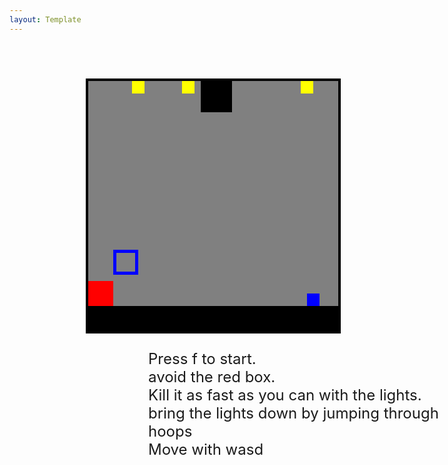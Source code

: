 ```yaml
---
layout: Template
---
```


<div id = "can">
<div id = "scoreBox"></div>
<div id = "box1"></div>
<div id = "but1"></div>
<div id = "butin1"></div>
<div id = "but2"></div>
<div id = "butin2"></div>
<div id = "but3"></div>
<div id = "butin3"></div>
<div id = "light1"></div>
<div id = "light2"></div>
<div id = "light3"></div>
<div id = "user"></div>
<div id = "box2"></div>

<p id = "winText">Congrats, you win! <br>
Try again to improve your score?</p>
</div>
<p id = "demo">Press f to start. <br>
avoid the red box. <br>
Kill it as fast as you can with the lights.<br>
bring the lights down by jumping through hoops<br>
Move with wasd</p>

<style>
#can {
  position: absolute;
  left: 350px;
  top: 180px;
  height: 400px;
  width: 400px;
  background: grey;
  border: solid;
  border-color: black;
  border-width: 4px;
}

#user {
  position: absolute;
  left: 350px;
  bottom: 40px;
  height: 20px;
  width: 20px;
  background: blue;
}

#box1 {
  position: absolute;
  bottom: 0px;
  height: 40px;
  width: 400px;
  background: black;
}

#box2 {
  position: absolute;
  bottom: 40px;
  height: 40px;
  width: 40px;
  background: red;
}

#scoreBox {
  position: absolute;
  left: 180px;
  width: 50px;
  height: 50px;
  background: black;
  color: white;
  font-size: 34pt;
  text-align: center;
  font-family: analde mono;
}

#demo {
  position: absolute;
  top: 590px;
  left: 450px;
  font-size: 18pt;
}

#but1 {
  position: absolute;
  left: 40px;
  bottom: 90px;
  height: 40px;
  width: 40px;
  background: blue;
  display: block;
}

#butin1 {
  position: absolute;
  left: 45px;
  bottom: 95px;
  height: 30px;
  width: 30px;
  background: grey;
  display: block;
}

#but2 {
  position: absolute;
  left: 300px;
  bottom: 80px;
  height: 40px;
  width: 40px;
  background-color: blue;
  display: none;
}

#butin2 {
  position: absolute;
  left: 305px;
  bottom: 85px;
  height: 30px;
  width: 30px;
  background-color: grey;
  display: block;
}

#but3 {
  position: absolute;
  left: 230px;
  bottom: 40px;
  height: 40px;
  width: 40px;
  background-color: blue;
  display: none;
}

#butin3 {
  position: absolute;
  left: 235px;
  bottom: 45px;
  height: 30px;
  width: 30px;
  background-color: grey;
  display: block;
}

#light1 {
  position: absolute;
  left: 150px;
  bottom: 380px;
  height: 20px;
  width: 20px;
  background-color: yellow;
  display: block;
}

#light2 {
  position: absolute;
  left: 70px;
  bottom: 380px;
  height: 20px;
  width: 20px;
  background-color: yellow;
}

#light3 {
  position: absolute;
  left: 340px;
  bottom: 380px;
  height: 20px;
  width: 20px;
  background-color: yellow;
}

#winText {
  position: absolute;
  left: 30px;
  bottom: 100px;
  font-size: 24pt;
  color: #61FF00;
  display: none;
}
</style>

<script>

//Neccesary globals
var userx = 300;
var usery = 40;
var userColor = "blue";


var box2x = 0;
var box2y = 40;
var box2Top = box2y + 40;


var i = 0;
var score = 0;
var k = 0;
var speed = 1;
var moveRight = 0;
var moveLeft = 0;

//hoop and ball stuff
var level = 1; //regulates which hoop is active & visible
var butdisp1 = "block";
var butdisp2 = "none";
var butdisp3 = "none";
var but1x = 40;
var but1y = 90;
var but2x = 300;
var but2y = 80;
var but3x = 230;
var but3y = 40;




var light1x = 150;
var light1y = 380;
var light2x = 70;
var light2y = 380;
var light3x = 340;
var light3y = 380;


//These make loops
var j = setInterval(moveUser, speed);
var m = setInterval(moveUser, speed);
var r = setInterval(moveUser, speed);
var l = setInterval(moveUser, speed);
var s = setInterval(stopMoveUser, speed);
var h = setInterval(blueHoops, speed);
var f = setInterval(blueHoops, speed);
var c = setInterval(collision, speed);



function moveUser (event) {

addEventListener("keydown", moveUser);

document.getElementById("user").style.left = userx + "px";
document.getElementById("user").style.bottom = usery + "px";
document.getElementById("user").style.background = userColor;

document.getElementById("box2").style.left = box2x + "px";
document.getElementById("box2").style.bottom = box2y + "px";


if (event.keyCode == 68 && moveRight != 1 && moveLeft != 1) {
  moveRight = 1;
  r = setInterval(userMoveRight, speed);

} else if (event.keyCode == 65 && moveLeft != 1 && moveRight != 1) {
  moveLeft = 1;
  l = setInterval(userMoveLeft, speed);

} else if (event.keyCode == 87 && k == 0) {
  j = setInterval(jump, speed);
  speed -= 1;
  clearInterval(m);//the above and below lines make speed increase with every jump
  m = setInterval(autoMoveBox2, speed);

} else if (event.keyCode == 70 && i == 0) {
  m = setInterval(autoMoveBox2, speed);
} else if (event.keyCode == 82) {
  location.reload();
}

function autoMoveBox2 () {



  if (i < 360) {
    i += 1;
    box2x += 1;
  } else if (i >= 360 && i < 720) {
    i += 1;
    box2x -= 1;
  } else if (i == 720) {
    i = 0;
  }



//regulates score. I didn't have a better place to put this.
  if (i == 360 && userColor != "red") {
    score ++;
    document.getElementById("scoreBox").innerHTML = score;
  } else if (i == 0 && userColor != "red") {
    score ++;
    document.getElementById("scoreBox").innerHTML = score;
  }
}




function jump () {


    if (k < 70) {
      k += 1;
      usery += 1;

    } else if (k >= 70 && k <= 139) {
      k += 1;
      usery -= 1;

    } else if (k == 140) {
      clearInterval(j);
      k = 0;
    }
  }


}

function stopMoveUser (event) {

addEventListener("keyup", stopMoveUser);

document.getElementById("user").style.left = userx + "px";
document.getElementById("user").style.bottom = usery + "px";


if (event.keyCode == 68 && moveLeft !== 1) {
  moveRight = 0; //I picked 2 just because it's not 1 and 0 doesn't work
  clearInterval(r); //stops the rightwards movement

} else if (event.keyCode == 65 && moveRight !== 1) {
  moveLeft = 0; //you can figure out what's hapenning here based on the previous if statement
  clearInterval(l);
}
}
//loops that create movement
function userMoveRight() {

  if (moveRight == 1) {
    userx += 1;
  }
}

function userMoveLeft() {

  if (moveLeft == 1){
    userx -= 1;
  }
}

function collision() {

  //collision physics
    if (userx <= 0) {
    userx++;
    } else if (userx >= box2x - 20 && usery < box2Top && userx <= box2x + 40) {
      //userx -= 1;
      //userColor = "red";
      location.reload();
    } else if (userx >= 380) {
      userx--;
    }
}



//regulates hoop visibility and activity as well as ball dropping
function blueHoops() {

  document.getElementById("user").style.background = userColor;

  document.getElementById("user").style.left = userx + "px";
  document.getElementById("user").style.bottom = usery + "px";

  document.getElementById("box2").style.left = box2x + "px";
  document.getElementById("box2").style.bottom = box2y + "px";

  document.getElementById("but1").style.display = butdisp1;
  document.getElementById("but2").style.display = butdisp2;
  document.getElementById("but3").style.display = butdisp3;

  document.getElementById("light1").style.left = light1x + "px";
  document.getElementById("light1").style.bottom = light1y + "px";
  document.getElementById("light2").style.left = light2x + "px";
  document.getElementById("light2").style.bottom = light2y + "px";
  document.getElementById("light3").style.left = light3x + "px";
  document.getElementById("light3").style.bottom = light3y + "px";

  document.getElementById("but1").style.left = but1x + "px";
  document.getElementById("but1").style.bottom = but1y + "px";
  document.getElementById("but2").style.left = but2x + "px";
  document.getElementById("but2").style.bottom = but2y + "px";
  document.getElementById("but3").style.left = but3x + "px";
  document.getElementById("but3").style.bottom = but3y + "px";


//regulate light dropping loops and makes hoops dissapear
if (userColor !== "red" && level == 1 &&
    userx >= but1x + 5 && userx <= but1x + 15 &&
    usery >= but1y + 5 && usery <= but1y + 20 &&
    light1y == 380) {
  f = setInterval(dropLight1, speed);
  //document.getElementById("scoreBox").innerHTML = level;
} else if (userColor !== "red" && level == 2 &&
    userx >= but2x + 5 && userx <= but2x + 15 &&
    usery >= but2y + 5 && usery <= but2y + 20 &&
    light2y == 380) {
  f = setInterval(dropLight2, speed);
  //document.getElementById("scoreBox").innerHTML = level;
} else if (userColor !== "red" && level == 3 &&
    userx >= but3x + 5 && userx <= but3x + 15 &&
    usery >= but3y + 5 && usery <= but3y + 20 &&
    light3y == 380) {
  f = setInterval(dropLight3, speed);
  //document.getElementById("scoreBox").innerHTML = level;
} else if (level == 4) {
  //document.getElementById("scoreBox").innerHTML = level;
  f = setInterval(win, speed);
}

if (light1y < 380 && level == 1) {
  butdisp1 = "none";
} else if (light2y < 380 && level == 2) {
  butdisp2 = "none";
} else if (light3y < 380 && level == 3) {
  butdisp3 = "none";
}

//regulate level
if (userColor !== "red" && light1x == box2x - 20 && light1y < box2y + 20 && level == 1 ||
    userColor !== "red" && light1x == box2x + 40 && light1y < box2y + 20 && level == 1) {
  level ++;
  butdisp2 = "block";
  document.getElementById("light1").style.display = "none";
} else if (userColor !== "red" && light2x == box2x - 20 && light2y < box2y + 20 && level == 2 ||
           userColor !== "red" && light2x == box2x + 40 && light2y < box2y + 20 && level == 2) {
  level ++;
  butdisp3 = "block";
  document.getElementById("light2").style.display = "none";
} else if (userColor !== "red" && light3x == box2x - 20 && light3y < box2y + 20 && level == 3 ||
           userColor !== "red" && light3x == box2x + 40 && light3y < box2y + 20 && level == 3) {
  level ++;
  document.getElementById("light3").style.display = "none";
}

function win() {

  clearInterval(j);
  clearInterval(m);
  clearInterval(r);
  clearInterval(l);
  clearInterval(s);
  clearInterval(h);
  clearInterval(f);
document.getElementById("winText").style.display = "block";

}

}

function dropLight1() {
  document.getElementById("light1").style.left = light1x + "px";
  document.getElementById("light1").style.bottom = light1y + "px";

  if (light1y > 40) {
    light1y -= 5;
  } else if (light1y == 40) {
    clearInterval(f);
  }
}

function dropLight2() {
  document.getElementById("light2").style.left = light2x + "px";
  document.getElementById("light2").style.bottom = light2y + "px";

  if (light2y > 40) {
    light2y -= 5;
  } else if (light2y == 40) {
    clearInterval(f);
  }
}

function dropLight3() {
  document.getElementById("light3").style.left = light3x + "px";
  document.getElementById("light3").style.bottom = light3y + "px";

  if (light3y > 40) {
    light3y -= 5;
  } else if (light3y == 40) {
    clearInterval(f);
  }
}

</script>
